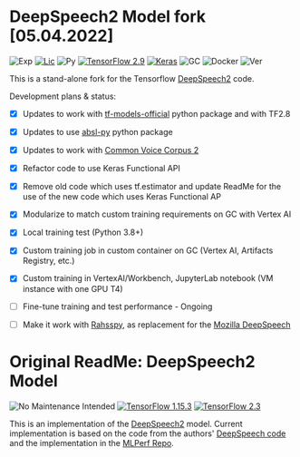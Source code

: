 # DeepSpeech2 Model fork [05.04.2022]
![Exp](https://img.shields.io/badge/Fork-experimental-orange.svg)
[![Lic](https://img.shields.io/badge/License-Apache2.0-green)](http://www.apache.org/licenses/LICENSE-2.0)
![Py](https://img.shields.io/badge/python-3.7+-green)
[![TensorFlow 2.9](https://img.shields.io/badge/TensorFlow-2.9-FF6F00?logo=tensorflow)](https://github.com/tensorflow/tensorflow/releases/tag/v2.9.0)
[![Keras](https://img.shields.io/badge/KerasAPI-OK-green)](https://keras.io/api/)
![GC](https://img.shields.io/badge/GoogleCloud_VertexAI-OK-green)
![Docker](https://img.shields.io/badge/Docker-OK-green)
![Ver](https://img.shields.io/badge/version-0.1b2-lightgrey)

This is a stand-alone fork for the Tensorflow [DeepSpeech2](https://github.com/tensorflow/models/tree/master/research/deep_speech) code.

Development plans & status:

- [x] Updates to work with [tf-models-official](https://pypi.org/project/tf-models-official/) python package and with TF2.8
- [x] Updates to use [absl-py](https://abseil.io/docs/python/) python package
- [x] Updates to work with [Common Voice Corpus 2](https://commonvoice.mozilla.org/en/datasets) 
- [x] Refactor code to use Keras Functional API
- [x] Remove old code which uses tf.estimator and update ReadMe for the use of the new code which uses Keras Functional AP
- [x] Modularize to match custom training requirements on GC with Vertex AI
- [x] Local training test (Python 3.8+)
- [x] Custom training job in custom container on GC (Vertex AI, Artifacts Registry, etc.)
- [x] Custom training in VertexAI/Workbench, JupyterLab notebook (VM instance with one GPU T4)
- [ ] Fine-tune training and test performance - Ongoing
- [ ] Make it work with [Rahsspy](https://github.com/rhasspy/rhasspy), as replacement for the [Mozilla DeepSpeech](https://github.com/mozilla/DeepSpeech)




# Original ReadMe: DeepSpeech2 Model

![No Maintenance Intended](https://img.shields.io/badge/No%20Maintenance%20Intended-%E2%9C%95-red.svg)
[![TensorFlow 1.15.3](https://img.shields.io/badge/TensorFlow-1.15.3-FF6F00?logo=tensorflow)](https://github.com/tensorflow/tensorflow/releases/tag/v1.15.3)
[![TensorFlow 2.3](https://img.shields.io/badge/TensorFlow-2.3-FF6F00?logo=tensorflow)](https://github.com/tensorflow/tensorflow/releases/tag/v2.3.0)

This is an implementation of the [DeepSpeech2](https://arxiv.org/pdf/1512.02595.pdf) model. Current implementation is based on the code from the authors' [DeepSpeech code](https://github.com/PaddlePaddle/DeepSpeech) and the implementation in the [MLPerf Repo](https://github.com/mlperf/reference/tree/master/speech_recognition).

